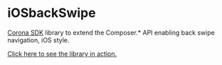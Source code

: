 # iOSbackSwipe

[Corona SDK](https://coronalabs.com/) library to extend the Composer.* API enabling back swipe navigation, iOS style.

[Click here to see the library in action.](https://horacebury.github.io/iOSbackSwipe/Web/)
